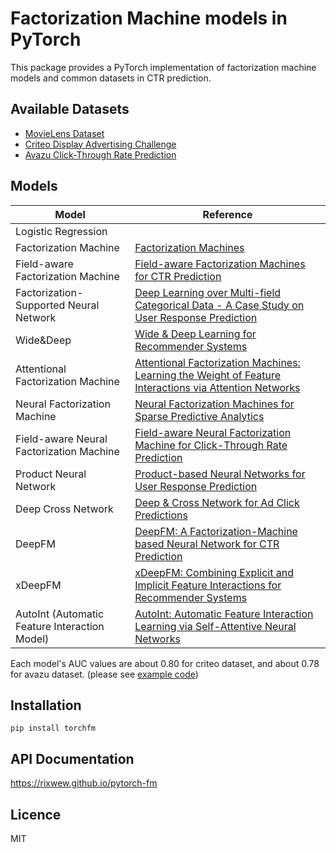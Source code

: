 # Factorization Machine models in PyTorch
  
This package provides a PyTorch implementation of factorization machine models and common datasets in CTR prediction.


## Available Datasets

* [MovieLens Dataset](https://grouplens.org/datasets/movielens)
* [Criteo Display Advertising Challenge](https://www.kaggle.com/c/criteo-display-ad-challenge)
* [Avazu Click-Through Rate Prediction](https://www.kaggle.com/c/avazu-ctr-prediction)


## Models

| Model | Reference |
|-------|-----------|
| Logistic Regression | |
| Factorization Machine | [Factorization Machines](https://www.csie.ntu.edu.tw/~b97053/paper/Rendle2010FM.pdf) |
| Field-aware Factorization Machine | [Field-aware Factorization Machines for CTR Prediction](https://www.csie.ntu.edu.tw/~cjlin/papers/ffm.pdf) |
| Factorization-Supported Neural Network | [Deep Learning over Multi-field Categorical Data - A Case Study on User Response Prediction](https://arxiv.org/abs/1601.02376) |
| Wide&Deep | [Wide & Deep Learning for Recommender Systems](https://arxiv.org/abs/1606.07792) |
| Attentional Factorization Machine | [Attentional Factorization Machines: Learning the Weight of Feature Interactions via Attention Networks](https://arxiv.org/abs/1708.04617) |
| Neural Factorization Machine | [Neural Factorization Machines for Sparse Predictive Analytics](https://arxiv.org/abs/1708.05027) |
| Field-aware Neural Factorization Machine | [Field-aware Neural Factorization Machine for Click-Through Rate Prediction](https://arxiv.org/abs/1902.09096) |
| Product Neural Network | [Product-based Neural Networks for User Response Prediction](https://arxiv.org/abs/1611.00144) |
| Deep Cross Network | [Deep & Cross Network for Ad Click Predictions](https://arxiv.org/abs/1708.05123) |
| DeepFM | [DeepFM: A Factorization-Machine based Neural Network for CTR Prediction](https://arxiv.org/abs/1703.04247) |
| xDeepFM | [xDeepFM: Combining Explicit and Implicit Feature Interactions for Recommender Systems](https://arxiv.org/abs/1803.05170) |
| AutoInt (Automatic Feature Interaction Model) | [AutoInt: Automatic Feature Interaction Learning via Self-Attentive Neural Networks](https://arxiv.org/abs/1810.11921) |

Each model's AUC values are about 0.80 for criteo dataset, and about 0.78 for avazu dataset. (please see [example code](examples/main.py))


## Installation

    pip install torchfm


## API Documentation

https://rixwew.github.io/pytorch-fm


## Licence

MIT
